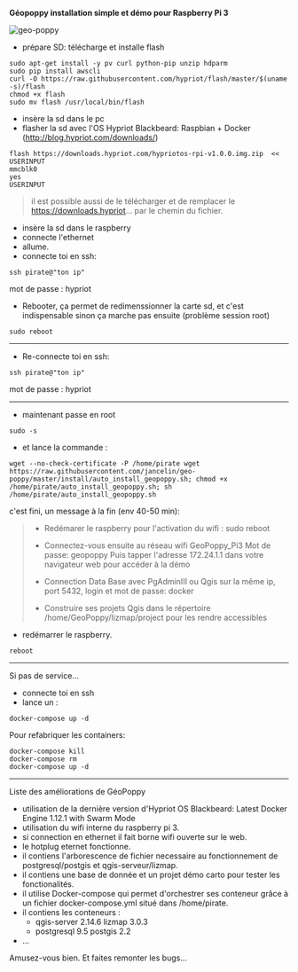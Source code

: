 **Géopoppy installation simple et démo pour Raspberry Pi 3**

![geo-poppy](https://cloud.githubusercontent.com/assets/6421175/7859239/41d9eaa6-053f-11e5-93d1-2056c6cff733.png)



* prépare SD: télécharge et installe flash

```
sudo apt-get install -y pv curl python-pip unzip hdparm
sudo pip install awscli
curl -O https://raw.githubusercontent.com/hypriot/flash/master/$(uname -s)/flash
chmod +x flash
sudo mv flash /usr/local/bin/flash
```
* insère la sd dans le pc
* flasher la sd avec l'OS Hypriot Blackbeard: Raspbian + Docker (http://blog.hypriot.com/downloads/)

```
flash https://downloads.hypriot.com/hypriotos-rpi-v1.0.0.img.zip  << USERINPUT
mmcblk0
yes
USERINPUT

```
> il est possible aussi de le télécharger et de remplacer le https://downloads.hypriot... par le chemin du fichier.

* insère la sd dans le raspberry
* connecte l'ethernet
* allume.
* connecte toi en ssh:

```
ssh pirate@"ton ip"
```

mot de passe : hypriot

* Rebooter, ça permet de redimenssionner la carte sd, et c'est indispensable sinon ça marche pas ensuite (problème session root)

```
sudo reboot
```

----------------------

* Re-connecte toi en ssh:

```
ssh pirate@"ton ip"
```

mot de passe : hypriot

------------------------
* maintenant passe en root

```
sudo -s
```

* et lance la commande :

```
wget --no-check-certificate -P /home/pirate wget https://raw.githubusercontent.com/jancelin/geo-poppy/master/install/auto_install_geopoppy.sh; chmod +x /home/pirate/auto_install_geopoppy.sh; sh /home/pirate/auto_install_geopoppy.sh
```

c'est fini, un message à la fin (env 40-50 min):

> * Redémarer le raspberry pour l'activation du wifi : sudo reboot
> 
> * Connectez-vous ensuite au réseau wifi GeoPoppy_Pi3
> Mot de passe: geopoppy
> Puis tapper l'adresse 172.24.1.1 dans votre navigateur web pour accéder à la démo
> 
> * Connection Data Base avec PgAdminIII ou Qgis sur la même ip, port 5432, login et mot de passe: docker
> * Construire ses projets Qgis dans le répertoire /home/GeoPoppy/lizmap/project pour les rendre accessibles

* redémarrer le raspberry.

```
reboot
```
________________________________________________________________________________

Si pas de service...

* connecte toi en ssh
* lance un :

```
docker-compose up -d
```

Pour refabriquer les containers:

```
docker-compose kill
docker-compose rm
docker-compose up -d
```
_________________________________________________________________________________

Liste des améliorations de GéoPoppy

* utilisation de la dernière version d'Hypriot OS Blackbeard:
     Latest Docker Engine 1.12.1 with Swarm Mode
* utilisation du wifi interne du raspberry pi 3.
* si connection en ethernet il fait borne wifi ouverte sur le web.
* le hotplug eternet fonctionne.
* il contiens l'arborescence de fichier necessaire au fonctionnement de postgresql/postgis et qgis-serveur/lizmap.
* il contiens une base de donnée et un projet démo carto pour tester les fonctionalités.
* il utilise Docker-compose qui permet d'orchestrer ses conteneur grâce à un fichier docker-compose.yml situé dans /home/pirate.
* il contiens les conteneurs :
    * qgis-server 2.14.6 lizmap 3.0.3
    * postgresql 9.5 postgis 2.2
* ...

Amusez-vous bien. Et faites remonter les bugs...

